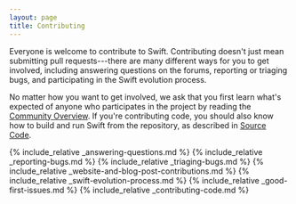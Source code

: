 ```yaml
---
layout: page
title: Contributing
---
```


Everyone is welcome to contribute to Swift.
Contributing doesn't just mean submitting pull requests---there
are many different ways for you to get involved,
including answering questions on the forums,
reporting or triaging bugs, and participating in the Swift evolution process.

No matter how you want to get involved,
we ask that you first learn what's expected
of anyone who participates in the project
by reading the [Community Overview](/community).
If you're contributing code, you should also know how to build and run
Swift from the repository,
as described in [Source Code](/documentation/source-code).

{% include_relative _answering-questions.md %}
{% include_relative _reporting-bugs.md %}
{% include_relative _triaging-bugs.md %}
{% include_relative _website-and-blog-post-contributions.md %}
{% include_relative _swift-evolution-process.md %}
{% include_relative _good-first-issues.md %}
{% include_relative _contributing-code.md %}
